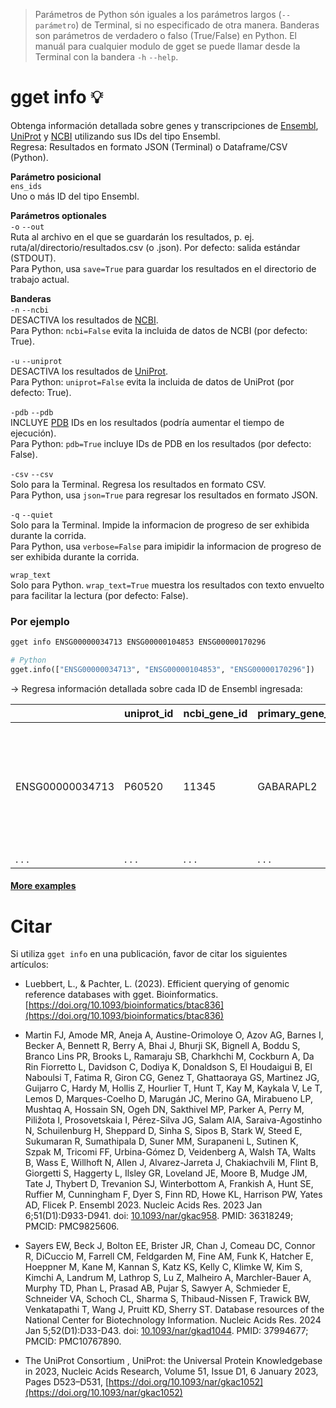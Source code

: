 > Parámetros de Python són iguales a los parámetros largos (`--parámetro`) de Terminal, si no especificado de otra manera. Banderas son parámetros de verdadero o falso (True/False) en Python. El manuál para cualquier modulo de gget se puede llamar desde la Terminal con la bandera `-h` `--help`.  
# gget info 💡
Obtenga información detallada sobre genes y transcripciones de [Ensembl](https://www.ensembl.org/), [UniProt](https://www.uniprot.org/) y [NCBI](https://www.ncbi.nlm.nih.gov/) utilizando sus IDs del tipo Ensembl.  
Regresa: Resultados en formato JSON (Terminal) o Dataframe/CSV (Python).  

**Parámetro posicional**  
`ens_ids`   
Uno o más ID del tipo Ensembl.  

**Parámetros optionales**  
`-o` `--out`   
Ruta al archivo en el que se guardarán los resultados, p. ej. ruta/al/directorio/resultados.csv (o .json). Por defecto: salida estándar (STDOUT).  
Para Python, usa `save=True` para guardar los resultados en el directorio de trabajo actual.  

**Banderas**  
`-n` `--ncbi`  
DESACTIVA los resultados de [NCBI](https://www.ncbi.nlm.nih.gov/).  
Para Python: `ncbi=False` evita la incluida de datos de NCBI (por defecto: True).    

`-u` `--uniprot`  
DESACTIVA los resultados de [UniProt](https://www.uniprot.org/).  
Para Python: `uniprot=False` evita la incluida de datos de UniProt (por defecto: True).   

`-pdb` `--pdb`  
INCLUYE [PDB](https://www.ebi.ac.uk/pdbe/) IDs en los resultados (podría aumentar el tiempo de ejecución).  
Para Python: `pdb=True` incluye IDs de PDB en los resultados (por defecto: False). 

`-csv` `--csv`  
Solo para la Terminal. Regresa los resultados en formato CSV.    
Para Python, usa `json=True` para regresar los resultados en formato JSON.  

`-q` `--quiet`   
Solo para la Terminal. Impide la informacion de progreso de ser exhibida durante la corrida.  
Para Python, usa `verbose=False` para imipidir la informacion de progreso de ser exhibida durante la corrida.  

`wrap_text`  
Solo para Python. `wrap_text=True` muestra los resultados con texto envuelto para facilitar la lectura (por defecto: False).  


### Por ejemplo
```bash
gget info ENSG00000034713 ENSG00000104853 ENSG00000170296
```
```python
# Python
gget.info(["ENSG00000034713", "ENSG00000104853", "ENSG00000170296"])
```
&rarr; Regresa información detallada sobre cada ID de Ensembl ingresada:

|      | uniprot_id     | ncbi_gene_id     | primary_gene_name | synonyms | protein_names | ensembl_description | uniprot_description | ncbi_description | biotype | canonical_transcript | ... |
| -------------- |-------------------------| ------------------------| -------------- | ----------|-----|----|----|----|----|----|----|
| ENSG00000034713| P60520 | 11345 | GABARAPL2 | [ATG8, ATG8C, FLC3A, GABARAPL2, GATE-16, GATE16, GEF-2, GEF2] | Gamma-aminobutyric acid receptor-associated protein like 2 (GABA(A) receptor-associated protein-like 2)... | GABA type A receptor associated protein like 2 [Source:HGNC Symbol;Acc:HGNC:13291] | FUNCTION: Ubiquitin-like modifier involved in intra- Golgi traffic (By similarity). Modulates intra-Golgi transport through coupling between NSF activity and ... | Enables ubiquitin protein ligase binding activity. Involved in negative regulation of proteasomal protein catabolic process and protein... | protein_coding | ENST00000037243.7 |... |
| . . .            | . . .                     | . . .                     | . . .            | . . .       | . . . | . . . | . . . | . . . | . . . | . . . | ... |
  
#### [More examples](https://github.com/pachterlab/gget_examples)

# Citar    
Si utiliza `gget info` en una publicación, favor de citar los siguientes artículos:

- Luebbert, L., & Pachter, L. (2023). Efficient querying of genomic reference databases with gget. Bioinformatics. [https://doi.org/10.1093/bioinformatics/btac836](https://doi.org/10.1093/bioinformatics/btac836)

- Martin FJ, Amode MR, Aneja A, Austine-Orimoloye O, Azov AG, Barnes I, Becker A, Bennett R, Berry A, Bhai J, Bhurji SK, Bignell A, Boddu S, Branco Lins PR, Brooks L, Ramaraju SB, Charkhchi M, Cockburn A, Da Rin Fiorretto L, Davidson C, Dodiya K, Donaldson S, El Houdaigui B, El Naboulsi T, Fatima R, Giron CG, Genez T, Ghattaoraya GS, Martinez JG, Guijarro C, Hardy M, Hollis Z, Hourlier T, Hunt T, Kay M, Kaykala V, Le T, Lemos D, Marques-Coelho D, Marugán JC, Merino GA, Mirabueno LP, Mushtaq A, Hossain SN, Ogeh DN, Sakthivel MP, Parker A, Perry M, Piližota I, Prosovetskaia I, Pérez-Silva JG, Salam AIA, Saraiva-Agostinho N, Schuilenburg H, Sheppard D, Sinha S, Sipos B, Stark W, Steed E, Sukumaran R, Sumathipala D, Suner MM, Surapaneni L, Sutinen K, Szpak M, Tricomi FF, Urbina-Gómez D, Veidenberg A, Walsh TA, Walts B, Wass E, Willhoft N, Allen J, Alvarez-Jarreta J, Chakiachvili M, Flint B, Giorgetti S, Haggerty L, Ilsley GR, Loveland JE, Moore B, Mudge JM, Tate J, Thybert D, Trevanion SJ, Winterbottom A, Frankish A, Hunt SE, Ruffier M, Cunningham F, Dyer S, Finn RD, Howe KL, Harrison PW, Yates AD, Flicek P. Ensembl 2023. Nucleic Acids Res. 2023 Jan 6;51(D1):D933-D941. doi: [10.1093/nar/gkac958](https://doi.org/10.1093/nar/gkac958). PMID: 36318249; PMCID: PMC9825606.
 
- Sayers EW, Beck J, Bolton EE, Brister JR, Chan J, Comeau DC, Connor R, DiCuccio M, Farrell CM, Feldgarden M, Fine AM, Funk K, Hatcher E, Hoeppner M, Kane M, Kannan S, Katz KS, Kelly C, Klimke W, Kim S, Kimchi A, Landrum M, Lathrop S, Lu Z, Malheiro A, Marchler-Bauer A, Murphy TD, Phan L, Prasad AB, Pujar S, Sawyer A, Schmieder E, Schneider VA, Schoch CL, Sharma S, Thibaud-Nissen F, Trawick BW, Venkatapathi T, Wang J, Pruitt KD, Sherry ST. Database resources of the National Center for Biotechnology Information. Nucleic Acids Res. 2024 Jan 5;52(D1):D33-D43. doi: [10.1093/nar/gkad1044](https://doi.org/10.1093/nar/gkad1044). PMID: 37994677; PMCID: PMC10767890.
 
- The UniProt Consortium , UniProt: the Universal Protein Knowledgebase in 2023, Nucleic Acids Research, Volume 51, Issue D1, 6 January 2023, Pages D523–D531, [https://doi.org/10.1093/nar/gkac1052](https://doi.org/10.1093/nar/gkac1052)
